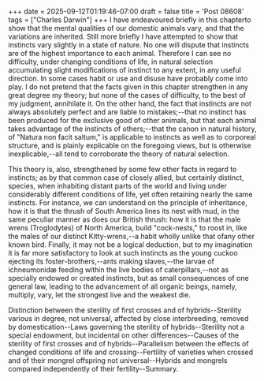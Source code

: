 +++
date = 2025-09-12T01:19:46-07:00
draft = false
title = 'Post 08608'
tags = ["Charles Darwin"]
+++
I have endeavoured briefly in this chapterto show that the mental qualities of our domestic animals vary, and that the variations are inherited. Still more briefly I have attempted to show that instincts vary slightly in a state of nature. No one will dispute that instincts are of the highest importance to each animal. Therefore I can see no difficulty, under changing conditions of life, in natural selection accumulating slight modifications of instinct to any extent, in any useful direction. In some cases habit or use and disuse have probably come into play. I do not pretend that the facts given in this chapter strengthen in any great degree my theory; but none of the cases of difficulty, to the best of my judgment, annihilate it. On the other hand, the fact that instincts are not always absolutely perfect and are liable to mistakes;--that no instinct has been produced for the exclusive good of other animals, but that each animal takes advantage of the instincts of others;--that the canon in natural history, of "Natura non facit saltum," is applicable to instincts as well as to corporeal structure, and is plainly explicable on the foregoing views, but is otherwise inexplicable,--all tend to corroborate the theory of natural selection.

This theory is, also, strengthened by some few other facts in regard to instincts; as by that common case of closely allied, but certainly distinct, species, when inhabiting distant parts of the world and living under considerably different conditions of life, yet often retaining nearly the same instincts. For instance, we can understand on the principle of inheritance, how it is that the thrush of South America lines its nest with mud, in the same peculiar manner as does our British thrush: how it is that the male wrens (Troglodytes) of North America, build "cock-nests," to roost in, like the males of our distinct Kitty-wrens,--a habit wholly unlike that ofany other known bird. Finally, it may not be a logical deduction, but to my imagination it is far more satisfactory to look at such instincts as the young cuckoo ejecting its foster-brothers,--ants making slaves,--the larvae of ichneumonidæ feeding within the live bodies of caterpillars,--not as specially endowed or created instincts, but as small consequences of one general law, leading to the advancement of all organic beings, namely, multiply, vary, let the strongest live and the weakest die.

Distinction between the sterility of first crosses and of hybrids--Sterility various in degree, not universal, affected by close interbreeding, removed by domestication--Laws governing the sterility of hybrids--Sterility not a special endowment, but incidental on other differences--Causes of the sterility of first crosses and of hybrids--Parallelism between the effects of changed conditions of life and crossing--Fertility of varieties when crossed and of their mongrel offspring not universal--Hybrids and mongrels compared independently of their fertility--Summary.
